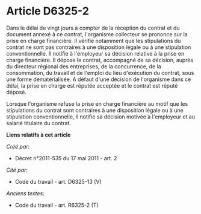 # Article D6325-2

Dans le délai de vingt jours à compter de la réception du contrat et du document annexé à ce contrat, l'organisme collecteur
se prononce sur la prise en charge financière. Il vérifie notamment que les stipulations du contrat ne sont pas contraires à
une disposition légale ou à une stipulation conventionnelle. Il notifie à l'employeur sa décision relative à la prise en
charge financière. Il dépose le contrat, accompagné de sa décision, auprès du directeur régional des entreprises, de la
concurrence, de la consommation, du travail et de l'emploi du lieu d'exécution du contrat, sous une forme dématérialisée. A
défaut d'une décision de l'organisme dans ce délai, la prise en charge est réputée acceptée et le contrat est réputé déposé. 

Lorsque l'organisme refuse la prise en charge financière au motif que les stipulations du contrat sont contraires à une
disposition légale ou à une stipulation conventionnelle, il notifie sa décision motivée à l'employeur et au salarié titulaire
du contrat.

**Liens relatifs à cet article**

_Créé par_:

  - Décret n°2011-535 du 17 mai 2011 - art. 2

_Cité par_:

  - Code du travail - art. D6325-13 (V)

_Anciens textes_:

  - Code du travail - art. R6325-2 (T)
